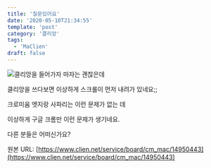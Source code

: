 ```yaml
---
title: '질문있어요'
date: '2020-05-10T21:34:55'
template: 'post'
category: '클리앙'
tags: 
  - 'MaClien'
draft: false
---
```


![](https://cdn.clien.net/web/api/file/F01/10021994/2ce74df252c0b9.png?w=780&h=30000&gif=true)클리앙을 들어가자 마자는 괜찮은데

  

클리앙을 쓰다보면 이상하게 스크롤이 먼저 내려가 있네요;;

  

크로미움 엣지랑 사파리는 이런 문제가 없는 데

  

이상하게 구글 크롬만 이런 문제가 생기네요. 

  

다른 분들은 어떠신가요?

원본 URL: [https://www.clien.net/service/board/cm_mac/14950443](https://www.clien.net/service/board/cm_mac/14950443)